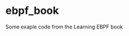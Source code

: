 # ebpf_book

<!--
#field
Learning

#groups
Courses

#languages
C

#frames and libs

-->

Some exaple code from the Learning EBPF book
